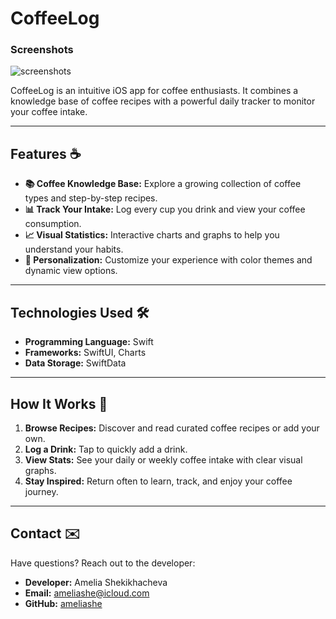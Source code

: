 # CoffeeLog

### Screenshots
![screenshots](Screenshots/mainscreenshot.jpg?raw=true&timestamp=123456)

CoffeeLog is an intuitive iOS app for coffee enthusiasts. It combines a knowledge base of coffee recipes with a powerful daily tracker to monitor your coffee intake.

---

## Features ☕️

- **📚 Coffee Knowledge Base:** Explore a growing collection of coffee types and step-by-step recipes.
- **📊 Track Your Intake:** Log every cup you drink and view your coffee consumption.
- **📈 Visual Statistics:** Interactive charts and graphs to help you understand your habits.
- **🎨 Personalization:** Customize your experience with color themes and dynamic view options.

---

## Technologies Used 🛠️

- **Programming Language:** Swift
- **Frameworks:** SwiftUI, Charts
- **Data Storage:** SwiftData

---

## How It Works 🤔

1. **Browse Recipes:** Discover and read curated coffee recipes or add your own.
2. **Log a Drink:** Tap to quickly add a drink.
3. **View Stats:** See your daily or weekly coffee intake with clear visual graphs.
4. **Stay Inspired:** Return often to learn, track, and enjoy your coffee journey.

---

## Contact ✉️

Have questions? Reach out to the developer:

- **Developer:** Amelia Shekikhacheva
- **Email:** [ameliashe@icloud.com](mailto\:ameliashe@icloud.com)
- **GitHub:** [ameliashe](https://github.com/ameliashe)

